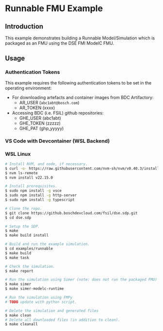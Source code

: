 # Runnable FMU Example

## Introduction

This example demonstrates building a Runnable Model/Simulation which is packaged
as an FMU using the DSE FMI ModelC FMU.


## Usage

### Authentication Tokens

This example requires the following authentication tokens to be set in the
operating environment:

* For downloading artefacts and container images from BDC Artifactory:
  * AR_USER (`abc1abt@bosch.com`)
  * AR_TOKEN (xxxx)
* Accessing BDC (i.e. FSIL) github repositories:
  * GHE_USER (abc1abt)
  * GHE_TOKEN (zzzzz)
  * GHE_PAT (ghp_yyyyy)


### VS Code with Devcontainer (WSL Backend)


### WSL Linux

```bash
# Install NVM, and node, if necessary.
$ curl -o- https://raw.githubusercontent.com/nvm-sh/nvm/v0.40.3/install.sh | bash
$ nvm ls-remote
$ nvm install v22.15.0

# Install prerequisites.
$ sudo npm install -g vsce
$ sudo npm install -g http-server
$ sudo npm install -g typescript

# Clone the repo.
$ git clone https://github.boschdevcloud.com/fsil/dse.sdp.git
$ cd dse.sdp

# Setup the SDP.
$ make
$ make build install

# Build and run the example simulation.
$ cd examples/runnable
$ make build
$ make task

# Check the simulation.
$ make report

# Run the simulation using Simer (note: does not run the packaged FMU)
$ make simer
$ make simer-modelc-runtime

# Run the simulation using FMPy
# TODO update with python script.

# Delete the simulation and generated files
$ make clean
# Delete all downloaded files (in addition to clean).
$ make cleanall
```
